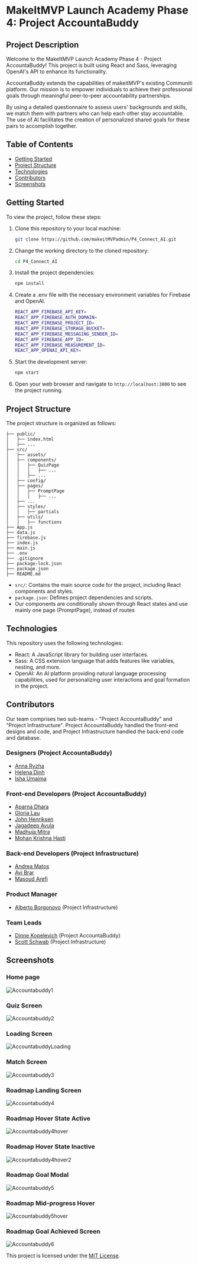 # MakeItMVP Launch Academy Phase 4: Project AccountaBuddy

## Project Description

Welcome to the MakeItMVP Launch Academy Phase 4 - Project AccountaBuddy! This project is built using React and Sass, leveraging OpenAI's API to enhance its functionality.

AccountaBuddy extends the capabilities of makeitMVP's existing Communiti platform. Our mission is to empower individuals to achieve their professional goals through meaningful peer-to-peer accountability partnerships.

By using a detailed questionnaire to assess users' backgrounds and skills, we match them with partners who can help each other stay accountable. The use of AI facilitates the creation of personalized shared goals for these pairs to accomplish together.

## Table of Contents

- [Getting Started](#getting-started)
- [Project Structure](#project-structure)
- [Technologies](#technologies)
- [Contributors](#contributors)
- [Screenshots](#Screenshots)

## Getting Started

To view the project, follow these steps:

1. Clone this repository to your local machine:

   ```bash
   git clone https://github.com/makeitMVPadmin/P4_Connect_AI.git
   ```

2. Change the working directory to the cloned repository:

   ```bash
   cd P4_Connect_AI
   ```

3. Install the project dependencies:

   ```bash
   npm install
   ```

4. Create a .env file with the necessary environment variables for Firebase and OpenAI.

   ```bash
   REACT_APP_FIREBASE_API_KEY=
   REACT_APP_FIREBASE_AUTH_DOMAIN=
   REACT_APP_FIREBASE_PROJECT_ID=
   REACT_APP_FIREBASE_STORAGE_BUCKET=
   REACT_APP_FIREBASE_MESSAGING_SENDER_ID=
   REACT_APP_FIREBASE_APP_ID=
   REACT_APP_FIREBASE_MEASUREMENT_ID=
   REACT_APP_OPENAI_API_KEY=
   ```

5. Start the development server:

   ```bash
   npm start
   ```

6. Open your web browser and navigate to `http://localhost:3000` to see the project running.

## Project Structure

The project structure is organized as follows:

```
├── public/
│   ├── index.html
│   ├── ...
├── src/
│   ├── assets/
│   ├── components/
│   │   ├── QuizPage
│   │   │   ├── ...
│   │   ├── ...
│   ├── config/
│   ├── pages/
│   │   ├── PromptPage
│   │   │   ├── ...
│   ├── ...
│   ├── styles/
│   │   ├── partials
│   ├── utils/
│   │   ├── functions
├── App.js
├── data.js
├── firebase.js
├── index.js
├── main.js
├── .env
├── .gitignore
├── package-lock.json
├── package.json
├── README.md
```

- `src/`: Contains the main source code for the project, including React components and styles.
- `package.json`: Defines project dependencies and scripts.
- Our components are conditionally shown through React states and use mainly one page (PromptPage), instead of routes

## Technologies

This repository uses the following technologies:

- React: A JavaScript library for building user interfaces.
- Sass: A CSS extension language that adds features like variables, nesting, and more.
- OpenAI: An AI platform providing natural language processing capabilities, used for personalizing user interactions and goal formation in the project.

## Contributors

Our team comprises two sub-teams - "Project AccountaBuddy" and "Project Infrastructure".
Project AccountaBuddy handled the front-end designs and code, and Project Infrastructure handled the back-end code and database.

### Designers (Project AccountaBuddy)

- [Anna Ryzha](https://www.linkedin.com/in/anna-ryzha/)
- [Helena Dinh](https://www.linkedin.com/in/helena-thy-dinh/)
- [Isha Umaima](https://www.linkedin.com/in/isha-umaima/)

### Front-end Developers (Project AccountaBuddy)

- [Aparna Dhara](https://www.linkedin.com/in/aparna-dhara/)
- [Gloria Lau](https://www.linkedin.com/in/gloria-sm-lau/)
- [John Henriksen](https://www.linkedin.com/in/john-henriksen/)
- [Jagadeep Avula](https://www.linkedin.com/in/jagadeepavula/)
- [Madhuja Mitra](https://www.linkedin.com/in/madhuja-mitra-0a083377/)
- [Mohan Krishna Hasti](https://www.linkedin.com/in/mohankrishnahasti/)

### Back-end Developers (Project Infrastructure)

- [Andrea Matos](https://www.linkedin.com/in/drevm/)
- [Avi Brar](https://www.linkedin.com/in/avi-brar/)
- [Masoud Arefi](https://www.linkedin.com/in/masoud-arefi/)

### Product Manager

- [Alberto Borgonovo](https://www.linkedin.com/in/alberto-borgonovo/) (Project Infrastructure)

### Team Leads

- [Dinne Kopelevich](https://www.linkedin.com/in/dinne-kopelevich/) (Project AccountaBuddy)
- [Scott Schwab](https://www.linkedin.com/in/scott-p-schwab/) (Project Infrastructure)

## Screenshots

### Home page

![Accountabuddy1](https://github.com/user-attachments/assets/2ace6b54-654b-4650-a15f-58636a0b6d9a)


### Quiz Screen

![Accountabuddy2](https://github.com/user-attachments/assets/3497489f-25d2-48b4-89db-2c6db0fd3041)


### Loading Screen

![AccountabuddyLoading](https://github.com/user-attachments/assets/4f0fc30c-d459-4061-b733-0187eeea166e)


### Match Screen

![Accountabuddy3](https://github.com/user-attachments/assets/197a40ef-48b3-4beb-ae15-0e6b0698ebbb)


### Roadmap Landing Screen

![Accountabuddy4](https://github.com/user-attachments/assets/e55ecdc2-7a3b-4626-8441-60945e239c1e)


### Roadmap Hover State Active

![Accountabuddy4hover](https://github.com/user-attachments/assets/35f291ff-e06c-47ff-a822-56ffbc98c724)


### Roadmap Hover State Inactive

![Accountabuddy4hover2](https://github.com/user-attachments/assets/18921642-6eed-406d-9cc6-f8d510980798)


### Roadmap Goal Modal

![Accountabuddy5](https://github.com/user-attachments/assets/94a2c62a-e767-4bad-81c4-acc8bb3930b8)


### Roadmap Mid-progress Hover

![Accountabuddy5hover](https://github.com/user-attachments/assets/fea0e067-4c34-412f-8157-8326ad22f8ab)


### Roadmap Goal Achieved Screen

![Accountabuddy6](https://github.com/user-attachments/assets/b8774529-165b-4a51-a44d-3d0f7444da94)


This project is licensed under the [MIT License](LICENSE).
